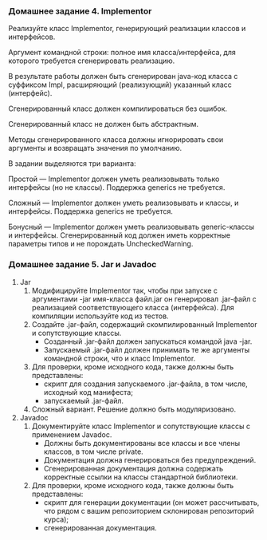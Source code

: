 ### Домашнее задание 4. Implementor

Реализуйте класс Implementor, генерирующий реализации классов и интерфейсов.

Аргумент командной строки: полное имя класса/интерфейса, для которого требуется сгенерировать реализацию.

В результате работы должен быть сгенерирован java-код класса с суффиксом Impl, расширяющий (реализующий) указанный класс (интерфейс).

Сгенерированный класс должен компилироваться без ошибок.

Сгенерированный класс не должен быть абстрактным.

Методы сгенерированного класса должны игнорировать свои аргументы и возвращать значения по умолчанию.

В задании выделяются три варианта:

Простой — Implementor должен уметь реализовывать только интерфейсы (но не классы). Поддержка generics не требуется.

Сложный — Implementor должен уметь реализовывать и классы, и интерфейсы. Поддержка generics не требуется.

Бонусный — Implementor должен уметь реализовывать generic-классы и интерфейсы. Сгенерированный код должен иметь корректные параметры типов и не порождать UncheckedWarning.

### Домашнее задание 5. Jar и Javadoc
1. Jar
   1. Модифицируйте Implementor так, чтобы при запуске с аргументами -jar имя-класса файл.jar он генерировал .jar-файл с реализацией соответствующего класса (интерфейса). Для компиляции используйте код из тестов.
   2. Создайте .jar-файл, содержащий скомпилированный Implementor и сопутствующие классы.
      - Созданный .jar-файл должен запускаться командой java -jar.
      - Запускаемый .jar-файл должен принимать те же аргументы командной строки, что и класс Implementor.
   3. Для проверки, кроме исходного кода, также должны быть представлены:
      - скрипт для создания запускаемого .jar-файла, в том числе, исходный код манифеста;
      - запускаемый .jar-файл.
   4. Сложный вариант. Решение должно быть модуляризовано.
2. Javadoc
   1. Документируйте класс Implementor и сопутствующие классы с применением Javadoc.
      - Должны быть документированы все классы и все члены классов, в том числе private.
      - Документация должна генерироваться без предупреждений.
      - Сгенерированная документация должна содержать корректные ссылки на классы стандартной библиотеки.
   2. Для проверки, кроме исходного кода, также должны быть представлены:
      - скрипт для генерации документации (он может рассчитывать, что рядом с вашим репозиторием склонирован репозиторий курса);
      - сгенерированная документация.
